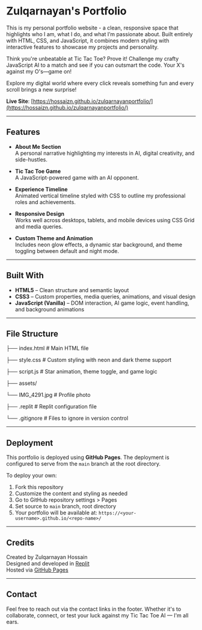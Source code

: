 # Zulqarnayan's Portfolio

This is my personal portfolio website - a clean, responsive space that highlights who I am, what I do, and what I’m passionate about. Built entirely with HTML, CSS, and JavaScript, it combines modern styling with interactive features to showcase my projects and personality.

Think you're unbeatable at Tic Tac Toe? Prove it! Challenge my crafty JavaScript AI to a match and see if you can outsmart the code. Your X's against my O's—game on!

Explore my digital world where every click reveals something fun and every scroll brings a new surprise!

**Live Site**: [https://hossaizn.github.io/zulqarnayanportfolio/](https://hossaizn.github.io/zulqarnayanportfolio/)

---

## Features

- **About Me Section**  
  A personal narrative highlighting my interests in AI, digital creativity, and side-hustles.

- **Tic Tac Toe Game**  
  A JavaScript-powered game with an AI opponent. 

- **Experience Timeline**  
  Animated vertical timeline styled with CSS to outline my professional roles and achievements.

- **Responsive Design**  
  Works well across desktops, tablets, and mobile devices using CSS Grid and media queries.

- **Custom Theme and Animation**  
  Includes neon glow effects, a dynamic star background, and theme toggling between default and night mode.

---

## Built With

- **HTML5** – Clean structure and semantic layout
- **CSS3** – Custom properties, media queries, animations, and visual design
- **JavaScript (Vanilla)** – DOM interaction, AI game logic, event handling, and background animations

---

## File Structure

├── index.html              # Main HTML file

├── style.css               # Custom styling with neon and dark theme support

├── script.js               # Star animation, theme toggle, and game logic

├── assets/

   └── IMG_4291.jpg        # Profile photo

├── .replit                 # Replit configuration file

└── .gitignore              # Files to ignore in version control



---

## Deployment

This portfolio is deployed using **GitHub Pages**. The deployment is configured to serve from the `main` branch at the root directory.

To deploy your own:
1. Fork this repository
2. Customize the content and styling as needed
3. Go to GitHub repository settings > Pages
4. Set source to `main` branch, root directory
5. Your portfolio will be available at: `https://<your-username>.github.io/<repo-name>/`

---

## Credits

Created by Zulqarnayan Hossain  
Designed and developed in [Replit](https://replit.com)  
Hosted via [GitHub Pages](https://pages.github.com)

---

## Contact

Feel free to reach out via the contact links in the footer. Whether it's to collaborate, connect, or test your luck against my Tic Tac Toe AI — I'm all ears.
